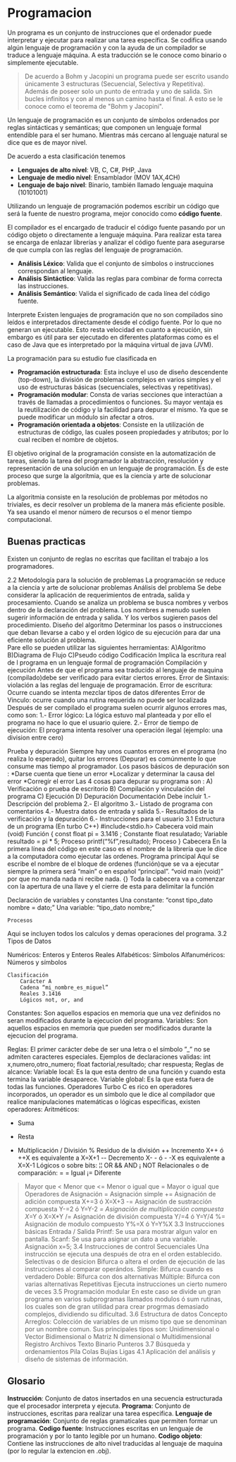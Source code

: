 # Programacion

Un programa es un conjunto de instrucciones que el ordenador puede interpretar y ejecutar para realizar una tarea específica. Se codifica usando algún lenguaje de programación y con la ayuda de un compilador se traduce a lenguaje máquina. A esta traducción se le conoce como binario o simplemente ejecutable.

> De acuerdo a Bohm y Jacopini un programa puede ser escrito usando únicamente 3 estructuras (Secuencial, Selectiva y Repetitiva). Además de poseer solo un punto de entrada y uno de salida. Sin bucles infinitos y con al menos un camino hasta el final. A esto se le conoce como el teorema de "Bohm y Jacopini".

Un lenguaje de programación es un conjunto de símbolos ordenados por reglas sintácticas y semánticas; que componen un lenguaje formal entendible para el ser humano. Mientras más cercano al lenguaje natural se dice que es de mayor nivel. 

De acuerdo a esta clasificación tenemos
- **Lenguajes de alto nivel**: VB, C, C#, PHP, Java
- **Lenguaje de medio nivel**: Ensamblador (MOV 1AX,4CH)
- **Lenguaje de bajo nivel**: Binario, también llamado lenguaje maquina (10101001)


Utilizando un lenguaje de programación podemos escribir un código que será la fuente de nuestro programa, mejor conocido como **código fuente**.

El compilador es el encargado de traducir el código fuente pasando por un código objeto o directamente a lenguaje máquina. Para realizar esta tarea se encarga de enlazar librerías y analizar el código fuente para asegurarse de que cumpla con las reglas del lenguaje de programación.
- **Análisis Léxico**: Valida que el conjunto de símbolos o instrucciones correspondan al lenguaje.
- **Análisis Sintáctico**: Valida las reglas para combinar de forma correcta las instrucciones.
- **Análisis Semántico**: Valida el significado de cada línea del código fuente.

Interprete
Existen lenguajes de programación que no son compilados sino leídos e interpretados directamente desde el código fuente. Por lo que no generan un ejecutable. Esto resta velocidad en cuanto a ejecución, sin embargo es útil para ser ejecutado en diferentes plataformas como es el caso de Java que es interpretado por la máquina virtual de java (JVM).

La programación para su estudio fue clasificada en 
- **Programación estructurada**: Esta incluye el uso de diseño descendente (top-down), la división de problemas complejos en varios simples y el uso de estructuras básicas (secuenciales, selectivas y repetitivas).
- **Programación modular**: Consta de varias secciones que interactúan a través de llamadas a procedimientos o funciones. Su mayor ventaja es la reutilización de código y la facilidad para depurar el mismo. Ya que se puede modificar un módulo sin afectar a otros.
- **Programación orientada a objetos**: Consiste en la utilización de estructuras de código, las cuales poseen propiedades y atributos; por lo cual reciben el nombre de objetos.

El objetivo original de la programación consiste en la automatización de tareas, siendo la tarea del programador la abstracción, resolución y representación de una solución en un lenguaje de programación. Es de este proceso que surge la algoritmia, que es la ciencia y arte de solucionar problemas.

La algoritmia consiste en la resolución de problemas por métodos no triviales, es decir resolver un problema de la manera más eficiente posible. Ya sea usando el menor número de recursos o el menor tiempo computacional.

## Buenas practicas

Existen un conjunto de reglas no escritas que facilitan el trabajo a los programadores.



2.2 Metodología para la solución de problemas
	La programación se reduce a la ciencia y arte de solucionar problemas
	Análisis del problema
Se debe considerar la aplicación de requerimientos de entrada, salida y procesamiento.
Cuando se analiza un problema se busca nombres y verbos dentro de la declaración del problema.
Los nombres a menudo suelen sugerir información de entrada y salida.
Y los verbos sugieren pasos del procedimiento.
	Diseño del algoritmo
Determinar los pasos o instrucciones que deban llevarse a cabo y el orden lógico de su ejecución para dar una eficiente solución al problema.	
Pare ello se pueden utilizar las siguientes herramientas:
A)Algoritmo
B)Diagrama de Flujo
C)Pseudo código
Codificación
	Implica la escritura real de l programa en un lenguaje formal de programación
	Compilación y ejecución
Antes de que el programa sea traducido al lenguaje de maquina (compilado)debe ser verificado para evitar ciertos errores.
Error de Sintaxis: violación a las reglas del lenguaje de programación.
Error de escritura: Ocurre cuando se intenta mezclar tipos de datos diferentes
Error de Vinculo: ocurre cuando una rutina requerida no puede ser localizada
Después de ser compilado el programa suelen ocurrir algunos errores mas, como son:
1.- Error lógico: La lógica estuvo mal planteada y por ello el programa no hace lo que el usuario quiere.
2.- Error de tiempo de ejecución: El programa intenta resolver una operación ilegal 
(ejemplo: una division entre cero)
	


Prueba y depuración
Siempre hay unos cuantos errores en el programa (no realiza lo esperado), quitar los errores (Depurar) es comúnmente lo que consume mas tiempo al programador.
Los pasos básicos de depuración son :
*Darse cuenta que tiene un error
*Localizar y determinar la causa del error
*Corregir el error
Las 4 cosas para depurar su programa son :
A) Verificación o prueba de escritorio
B) Compilación y vinculación del programa
C) Ejecución
D) Depuración 
	Documentación
	Debe incluir
	1.- Descripción del problema
		2.- El algoritmo 
	3.- Listado de programa con comentarios
		4.- Muestra datos de entrada y salida
	5.- Resultados de la verificación y la depuración
	6.- Instrucciones para el usuario
3.1 Estructura de un programa (En turbo C++)
	#include<stdio.h>    Cabecera 
void main (void) Función
{
const float pi = 3.1416 ; Constante
float resulatado; Variable
resultado = pi * 5; Proceso
printf(“%f”,resultado); Proceso
}
Cabecera
En la primera línea del código en este caso es el nombre de la librería que le dice a la computadora como ejecutar las ordenes.
Programa principal
Aquí se escribe el nombre de el bloque de ordenes (función)que se va a ejecutar siempre la primera será “main” o en español “principal”.
“void main (void)” por que no manda nada ni recibe nada.
{}
Toda la cabecera va a comenzar con la apertura de una llave y el cierre de esta para delimitar la función
	

Declaración de variables y constantes
Una constante: “const tipo_dato nombre =  dato;”
Una variable: “tipo_dato nombre;”


	Procesos
Aqui se incluyen todos los calculos y demas operaciones del programa.
3.2 Tipos de Datos

Numéricos: Enteros y Enteros Reales
	Alfabéticos: Símbolos
	Alfanuméricos: Números y símbolos	

	Clasificación
		Carácter A
		Cadena “mi_nombre_es_miguel”
		Reales 3.1416
		Lógicos not, or, and
Constantes: Son aquellos espacios en memoria que una vez definidos no seran modificados durante la ejecucion del programa.
Variables: Son aquellos espacios en memoria que pueden ser modificados durante la ejecucion del programa.

Reglas: El primer carácter debe de ser una letra o el símbolo ”_” no se admiten caracteres especiales.
		Ejemplos de declaraciones validas:
			int x,numero,otro_numero;
		float factorial,resultado;
			char respuesta;
		Reglas de alcance:
Variable local: Es la que esta dentro de una función y cuando esta termina la variable desaparece.
Variable global: Es la que esta fuera de todas las funciones.
	Operadores 
Turbo C es rico en operadores incorporados, un operador es un símbolo que le dice al compilador que realice manipulaciones matemáticas o lógicas especificas, existen operadores:
Aritméticos:
+ Suma
- Resta
* Multiplicación
/ División 
% Residuo de la división
++ Incremento X++ ó ++X es equivalente a X=X+1
-- Decremento X- - ó - -X es equivalente a X=X-1
Lógicos o sobre bits:
	¦¦ OR
	&& AND
	¡ NOT
Relacionales o de comparación:
= = Igual
¡= Diferente
> Mayor que 
< Menor que
<= Menor o igual que
>= Mayor o igual que
		Operadores de Asignación 
		= Asignación simple
		+= Asignación de adición compuesta X+=3 ó X=X+3
		-= Asignación de sustracción compuesta Y-=2 ó Y=Y-2
	*= Asignación de multiplicación compuesta X*=Y ó X=X*Y
	/= Asignación de división compuesta Y/=4 ó Y=Y/4
	%= Asignación de modulo compuesto Y%=X ó Y=Y%X
3.3 Instrucciones básicas 
	Entrada / Salida 
	Printf: Se usa para mostrar algun valor en pantalla.
	Scanf: Se usa para asignar un dato a una variable.
	Asignación x=5;
3.4 Instrucciones de control
	Secuenciales
Una instrucción se ejecuta una después de otra en el orden establecido.
	Selectivas o de desicion 
Bifurca o altera el orden de ejecución de las instrucciones al comparar operándos.
		Simple: Bifurca cuando es verdadero
		Doble: Bifurca con dos alternativas
		Múltiple: Bifurca con varias alternativas
	Repetitivas
	Ejecuta instrucciones un cierto numero de veces
3.5 Programación modular
En este caso se divide un gran programa en varios subprogramas llamados modulos ó sum rutinas, los cuales son de gran utilidad para crear progrmas demasiado complejos, dividiendo su dificultad.
3.6 Estructura de datos
	Concepto
Arreglos: Colección de variables de un mismo tipo que se denominan por un nombre comun.
Sus principales tipos son:     Unidimensional o Vector
Bidimensional o Matriz
N dimensional o Multidimensional
	Registro
	Archivos
		Texto
		Binario
	Punteros
3.7 Búsqueda y ordenamientos
	Pila
	Colas
	Bujías
	Ligas
4.1 Aplicación del análisis y diseño de sistemas de información.

 

## Glosario

**Instrucción**: Conjunto de datos insertados en una secuencia estructurada que el procesador interpreta y ejecuta.
**Programa**: Conjunto de instrucciones, escritas para realizar una tarea especifica.
**Lenguaje de programación**: Conjunto de reglas gramaticales que permiten formar un programa.
**Codigo fuente**: Instrucciones escritas en un lenguaje de programación y por lo tanto legible por un humano.
**Codigo objeto**: Contiene las instrucciones de alto nivel traducidas al lenguaje de maquina (por lo regular la extencion en .obj).


